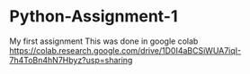 # Python-Assignment-1
My first assignment 
This was done in google colab
https://colab.research.google.com/drive/1D0I4aBCSiWUA7iqI-7h4ToBn4hN7Hbyz?usp=sharing
